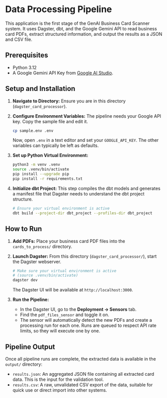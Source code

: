 # Data Processing Pipeline

This application is the first stage of the GenAI Business Card Scanner system. It uses Dagster, dbt, and the Google Gemini API to read business card PDFs, extract structured information, and output the results as a JSON and CSV file.

## Prerequisites

- Python 3.12
- A Google Gemini API Key from [Google AI Studio](https://aistudio.google.com/apikey).

## Setup and Installation

1. **Navigate to Directory:**
    Ensure you are in this directory (`dagster_card_processor`).

2. **Configure Environment Variables:**
    The pipeline needs your Google API key. Copy the sample file and edit it.

    ```bash
    cp sample.env .env
    ```

    Now, open `.env` in a text editor and set your `GOOGLE_API_KEY`. The other variables can typically be left as defaults.

3. **Set up Python Virtual Environment:**

    ```bash
    python3 -m venv .venv
    source .venv/bin/activate
    pip install --upgrade pip
    pip install -r requirements.txt
    ```

4. **Initialize dbt Project:**
    This step compiles the dbt models and generates a manifest file that Dagster needs to understand the dbt project structure.

    ```bash
    # Ensure your virtual environment is active
    dbt build --project-dir dbt_project --profiles-dir dbt_project
    ```

## How to Run

1. **Add PDFs:** Place your business card PDF files into the `cards_to_process/` directory.

2. **Launch Dagster:**
    From this directory (`dagster_card_processor/`), start the Dagster webserver.

    ```bash
    # Make sure your virtual environment is active
    # (source .venv/bin/activate)
    dagster dev
    ```

    The Dagster UI will be available at `http://localhost:3000`.

3. **Run the Pipeline:**
    - In the Dagster UI, go to the **Deployment -> Sensors** tab.
    - Find the `pdf_files_sensor` and toggle it on.
    - The sensor will automatically detect the new PDFs and create a processing run for each one. Runs are queued to respect API rate limits, so they will execute one by one.

## Pipeline Output

Once all pipeline runs are complete, the extracted data is available in the `output/` directory:

- `results.json`: An aggregated JSON file containing all extracted card data. This is the input for the validation tool.
- `results.csv`: A raw, unvalidated CSV export of the data, suitable for quick use or direct import into other systems.
